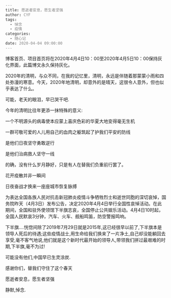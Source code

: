 ```yaml
---
title: 愿逝者安息，愿生者坚强
author: CYF
tags:
  - 悼念
  - 疫情
categories:
  - 随心记
date: 2020-04-04 09:00:00
---
```

<p class="note note-primary">博客首页、项目首页将在2020年4月4日10：00至2020年4月5日10：00保持灰化界面，此篇博文永久保持灰化。</p>

2020年的清明，与众不同，在我的记忆里，清明，永远是伴随着那蒙蒙小雨和四处弥漫的寒意。今天，2020年地清明，却意外的是晴天，这很令人意外，但也似乎表达了什么。

可能，老天的眼泪，早已哭干吧.

今年的清明比往年更添一抹特殊的意义:

一个不明源头的病毒使本应蒙上喜庆色彩的华夏大地变得毫无生机

一群可敬可爱的人儿用自己的血肉之躯筑起了护我们平安的防线

是他们日夜坚守勇敢逆行

是他们治病救人坚守一线

的确，没有什么岁月静好，只是有人在替我们负重前行罢了。

花开疫散并非一瞬间

日夜奋战才换来一座座城市恢复脉搏

为表达全国各族人民对抗击新冠肺炎疫情斗争牺牲烈士和逝世同胞的深切哀悼，国务院昨天（4月3日）发布公告，决定2020年4月4日举行全国性哀悼活动。在此期间，全国和驻外使领馆下半旗志哀，全国停止公共娱乐活动。4月4日10时起，全国人民默哀3分钟，汽车、火车、舰船鸣笛，防空警报鸣响。

下半旗....恍惚间除了2019年7月29日就是2015年,这已经很早以前了,下半旗本是领导人死后的待遇;这些疫情战士,用生命给我们换来了一片净土,自己却没能躺回去享受,毫不客气地说,他们就是这个新时代最开始的领导人,带领我们拼过最艰难的时期,下半旗,毫不为过!

可能没有他们,中国早已生灵涂炭.

感谢你们，替我们守住了这个春天

愿逝者安息，愿生者坚强

静默,悼念.

<style>html{
filter: grayscale(100%);
-webkit-filter: grayscale(100%);
-moz-filter: grayscale(100%);
-ms-filter: grayscale(100%);
-o-filter: grayscale(100%);
filter:progid:DXImageTransform.Microsoft.BasicImage(grayscale=1);
}</style>
